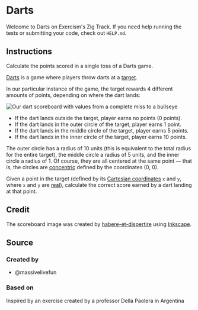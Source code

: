 # Darts

Welcome to Darts on Exercism's Zig Track.
If you need help running the tests or submitting your code, check out `HELP.md`.

## Instructions

Calculate the points scored in a single toss of a Darts game.

[Darts] is a game where players throw darts at a [target][darts-target].

In our particular instance of the game, the target rewards 4 different amounts of points, depending on where the dart lands:

![Our dart scoreboard with values from a complete miss to a bullseye](https://assets.exercism.org/images/exercises/darts/darts-scoreboard.svg)

- If the dart lands outside the target, player earns no points (0 points).
- If the dart lands in the outer circle of the target, player earns 1 point.
- If the dart lands in the middle circle of the target, player earns 5 points.
- If the dart lands in the inner circle of the target, player earns 10 points.

The outer circle has a radius of 10 units (this is equivalent to the total radius for the entire target), the middle circle a radius of 5 units, and the inner circle a radius of 1.
Of course, they are all centered at the same point — that is, the circles are [concentric] defined by the coordinates (0, 0).

Given a point in the target (defined by its [Cartesian coordinates][cartesian-coordinates] `x` and `y`, where `x` and `y` are [real][real-numbers]), calculate the correct score earned by a dart landing at that point.

## Credit

The scoreboard image was created by [habere-et-dispertire] using [Inkscape].

## Source

### Created by

- @massivelivefun

### Based on

Inspired by an exercise created by a professor Della Paolera in Argentina

[cartesian-coordinates]: https://www.mathsisfun.com/data/cartesian-coordinates.html
[concentric]: https://mathworld.wolfram.com/ConcentricCircles.html
[darts]: https://en.wikipedia.org/wiki/Darts
[darts-target]: https://en.wikipedia.org/wiki/Darts#/media/File:Darts_in_a_dartboard.jpg
[habere-et-dispertire]: https://exercism.org/profiles/habere-et-dispertire
[inkscape]: https://en.wikipedia.org/wiki/Inkscape
[real-numbers]: https://www.mathsisfun.com/numbers/real-numbers.html
